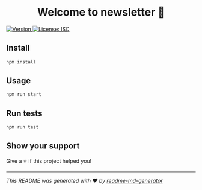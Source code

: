 <h1 align="center">Welcome to newsletter 👋</h1>
<p>
  <a href="https://www.npmjs.com/package/newsletter" target="_blank">
    <img alt="Version" src="https://img.shields.io/npm/v/newsletter.svg">
  </a>
  <a href="#" target="_blank">
    <img alt="License: ISC" src="https://img.shields.io/badge/License-ISC-yellow.svg" />
  </a>
</p>

## Install

```sh
npm install
```

## Usage

```sh
npm run start
```

## Run tests

```sh
npm run test
```

## Show your support

Give a ⭐️ if this project helped you!

***
_This README was generated with ❤️ by [readme-md-generator](https://github.com/kefranabg/readme-md-generator)_